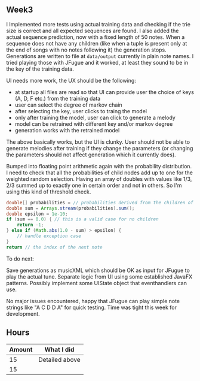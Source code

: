 ## Week3

I Implemented more tests using actual training data and checking if the trie size is correct and all expected sequences are found. I also added the actual sequence prediction, now with a fixed length of 50 notes. When a sequence does not have any children (like when a tuple is present only at the end of songs with no notes following it) the generation stops. Generations are written to file at `data/output` currently in plain note names. I tried playing those with JFugue and it worked, at least they sound to be in the key of the training data.

UI needs more work, the UX should be the following:
- at startup all files are read so that UI can provide user the choice of keys (A, D, F etc.) from the training data
- user can select the degree of markov chain
- after selecting the key, user clicks to traing the model
- only after training the model, user can click to generate a melody
- model can be retrained with different key and/or markov degree
- generation works with the retrained model

The above basically works, but the UI is clunky. User should not be able to generate melodies after training if they change the parameters (or changing the parameters should not affect generation which it currently does).

Bumped into floating point arithmetic again with the probability distribution. I need to check that all the probabilities of child nodes add up to one for the weighted random selection. Having an array of doubles with values like 1/3, 2/3 summed up to exactly one in certain order and not in others. So I'm using this kind of threshold check.
```java
double[] probabilities = // probabilities derived from the children of the node
double sum = Arrays.stream(probabilities).sum();
double epsilon = 1e-10;
if (sum == 0.0) { // this is a valid case for no children
    return -1;
} else if (Math.abs(1.0 - sum) > epsilon) {
    // handle exception case
}
return // the index of the next note
```

To do next:

Save generations as musicXML which should be OK as input for JFugue to play the actual tune. Separate logic from UI using some established JavaFX patterns. Possibly implement some UIState object that eventhandlers can use.

No major issues encountered, happy that JFugue can play simple note strings like "A C D D A" for quick testing. Time was tight this week for development.

## Hours

|Amount|What I did|
|-|-|
|15|Detailed above|
|15||